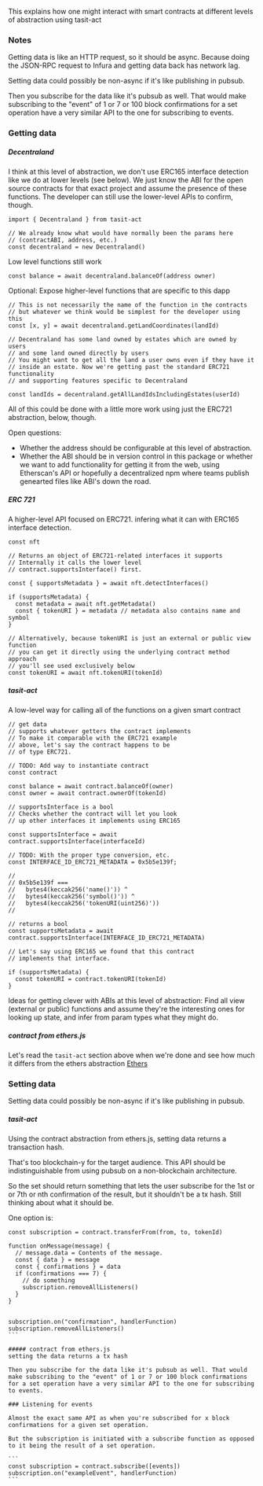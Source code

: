 This explains how one might interact with smart contracts at different levels of abstraction using tasit-act

### Notes

Getting data is like an HTTP request, so it should be async. Because doing the JSON-RPC request to Infura and getting data back has network lag.

Setting data could possibly be non-async if it's like publishing in pubsub.

Then you subscribe for the data like it's pubsub as well. That would make subscribing to the "event" of 1 or 7 or 100 block confirmations for a set operation have a very similar API to the one for subscribing to events.

### Getting data

##### Decentraland

I think at this level of abstraction, we don't use ERC165 interface detection like we do at lower levels (see below).
We just know the ABI for the open source contracts for that exact project and assume the presence of these functions. The developer can still use the lower-level APIs to confirm, though.

```
import { Decentraland } from tasit-act

// We already know what would have normally been the params here
// (contractABI, address, etc.)
const decentraland = new Decentraland()
```

Low level functions still work

```
const balance = await decentraland.balanceOf(address owner)
```

Optional: Expose higher-level functions that are specific to this dapp

```
// This is not necessarily the name of the function in the contracts
// but whatever we think would be simplest for the developer using this
const [x, y] = await decentraland.getLandCoordinates(landId)
```

```
// Decentraland has some land owned by estates which are owned by users
// and some land owned directly by users
// You might want to get all the land a user owns even if they have it
// inside an estate. Now we're getting past the standard ERC721 functionality
// and supporting features specific to Decentraland

const landIds = decentraland.getAllLandIdsIncludingEstates(userId)
```

All of this could be done with a little more work using just the ERC721 abstraction, below, though.

Open questions:

- Whether the address should be configurable at this level of abstraction.
- Whether the ABI should be in version control in this package or whether we want to add functionality for getting it from the web, using Etherscan's API or hopefully a decentralized npm where teams publish genearted files like ABI's down the road.

##### ERC 721

A higher-level API focused on ERC721. infering what it can with ERC165 interface detection.

```
const nft

// Returns an object of ERC721-related interfaces it supports
// Internally it calls the lower level
// contract.supportsInterface() first.

const { supportsMetadata } = await nft.detectInterfaces()

if (supportsMetadata) {
  const metadata = await nft.getMetadata()
  const { tokenURI } = metadata // metadata also contains name and symbol
}

// Alternatively, because tokenURI is just an external or public view function
// you can get it directly using the underlying contract method approach
// you'll see used exclusively below
const tokenURI = await nft.tokenURI(tokenId)
```

##### tasit-act

A low-level way for calling all of the functions on a given smart contract

```
// get data
// supports whatever getters the contract implements
// To make it comparable with the ERC721 example
// above, let's say the contract happens to be
// of type ERC721.

// TODO: Add way to instantiate contract
const contract

const balance = await contract.balanceOf(owner)
const owner = await contract.ownerOf(tokenId)

// supportsInterface is a bool
// Checks whether the contract will let you look
// up other interfaces it implements using ERC165

const supportsInterface = await contract.supportsInterface(interfaceId)

// TODO: With the proper type conversion, etc.
const INTERFACE_ID_ERC721_METADATA = 0x5b5e139f;

//
// 0x5b5e139f ===
//   bytes4(keccak256('name()')) ^
//   bytes4(keccak256('symbol()')) ^
//   bytes4(keccak256('tokenURI(uint256)'))
//

// returns a bool
const supportsMetadata = await contract.supportsInterface(INTERFACE_ID_ERC721_METADATA)

// Let's say using ERC165 we found that this contract
// implements that interface.

if (supportsMetadata) {
  const tokenURI = contract.tokenURI(tokenId)
}

```

Ideas for getting clever with ABIs at this level of abstraction:
Find all view (external or public) functions and assume they're the interesting ones for looking up state, and infer from param types what they might do.

##### contract from ethers.js

Let's read the `tasit-act` section above when we're done and see how much it differs from the ethers abstraction
[Ethers](https://docs.ethers.io/ethers.js/html/api-contract.html#connecting-to-existing-contracts)

### Setting data

Setting data could possibly be non-async if it's like publishing in pubsub.

##### tasit-act

Using the contract abstraction from ethers.js, setting data returns a transaction hash.

That's too blockchain-y for the target audience. This API should be indistinguishable from using pubsub on a non-blockchain architecture.

So the set should return something that lets the user subscribe for the 1st or or 7th or nth confirmation of the result, but it shouldn't be a tx hash. Still thinking about what it should be.

One option is:

````
const subscription = contract.transferFrom(from, to, tokenId)

function onMessage(message) {
  // message.data = Contents of the message.
  const { data } = message
  const { confirmations } = data
  if (confirmations === 7) {
    // do something
    subscription.removeAllListeners()
  }
}


subscription.on("confirmation", handlerFunction)
subscription.removeAllListeners()
```

##### contract from ethers.js
setting the data returns a tx hash

Then you subscribe for the data like it's pubsub as well. That would make subscribing to the "event" of 1 or 7 or 100 block confirmations for a set operation have a very similar API to the one for subscribing to events.

### Listening for events

Almost the exact same API as when you're subscribed for x block confirmations for a given set operation.

But the subscription is initiated with a subscribe function as opposed to it being the result of a set operation.

```
const subscription = contract.subscribe([events])
subscription.on("exampleEvent", handlerFunction)
```
````
